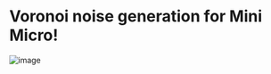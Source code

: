 # Voronoi noise generation for Mini Micro!

![image](https://github.com/user-attachments/assets/eba65b1c-6432-4369-bd62-e1c0ba435007)
